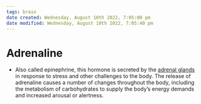 ```yaml
---
tags: brain
date created: Wednesday, August 10th 2022, 7:05:00 pm
date modified: Wednesday, August 10th 2022, 7:05:40 pm
---
```


# Adrenaline
- Also called epinephrine, this hormone is secreted by the [adrenal glands](Adrenal%20Glands.md) in response to stress and other challenges to the body. The release of adrenaline causes a number of changes throughout the body, including the metabolism of carbohydrates to supply the body’s energy demands and increased arousal or alertness.

